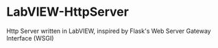 # LabVIEW-HttpServer
Http Server written in LabVIEW, inspired by Flask's Web Server Gateway Interface (WSGI)

